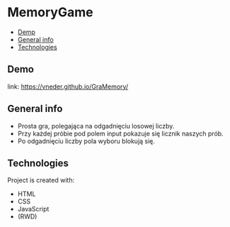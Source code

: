# MemoryGame
* [Demp](#Demo)
* [General info](#general-info)
* [Technologies](#technologies)

## Demo
link: https://vneder.github.io/GraMemory/

## General info
* Prosta gra, polegająca na odgadnięciu losowej liczby.
* Przy każdej próbie pod polem input pokazuje się licznik naszych prób.
* Po odgadnięciu liczby pola wyboru blokują się.
	
## Technologies
Project is created with:
* HTML
* CSS
* JavaScript
* (RWD)
